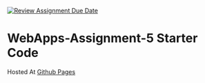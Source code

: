 [![Review Assignment Due Date](https://classroom.github.com/assets/deadline-readme-button-24ddc0f5d75046c5622901739e7c5dd533143b0c8e959d652212380cedb1ea36.svg)](https://classroom.github.com/a/7kKA03Up)
# WebApps-Assignment-5 Starter Code
Hosted At [Github Pages](https://44-563-webapps-f23.github.io/44563-webapps-f23-assignment5-MuffinsBeGreat/)
